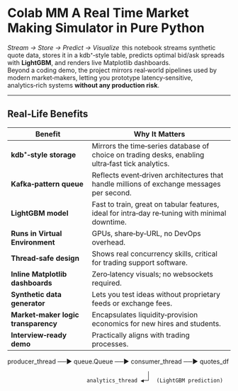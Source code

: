 # Colab MM A Real Time Market Making Simulator in Pure Python


*Stream → Store → Predict → Visualize*  this notebook streams synthetic quote data, stores it in a kdb⁺‑style table, predicts optimal bid/ask spreads with **LightGBM**, and renders live Matplotlib dashboards.  
Beyond a coding demo, the project mirrors real‑world pipelines used by modern market‑makers, letting you prototype latency‑sensitive, analytics‑rich systems **without any production risk**.

---

## Real‑Life Benefits

| Benefit | Why It Matters |
|---------|----------------|
| **kdb⁺‑style storage** | Mirrors the time‑series database of choice on trading desks, enabling ultra‑fast tick analytics. |
| **Kafka‑pattern queue** | Reflects event‑driven architectures that handle millions of exchange messages per second. |
| **LightGBM model** | Fast to train, great on tabular features, ideal for intra‑day re‑tuning with minimal downtime. |
| **Runs in Virtual Environment** | GPUs, share‑by‑URL, no DevOps overhead. |
| **Thread‑safe design** | Shows real concurrency skills, critical for trading support software. |
| **Inline Matplotlib dashboards** | Zero‑latency visuals; no websockets required. |
| **Synthetic data generator** | Lets you test ideas without proprietary feeds or exchange fees. |
| **Market‑maker logic transparency** | Encapsulates liquidity‑provision economics for new hires and students. |
| **Interview‑ready demo** | Practically aligns with trading processes. |


producer_thread ──▶ queue.Queue ──▶ consumer_thread ──▶ quotes_df

                                                │
                             analytics_thread ◀─┘  (LightGBM prediction)

